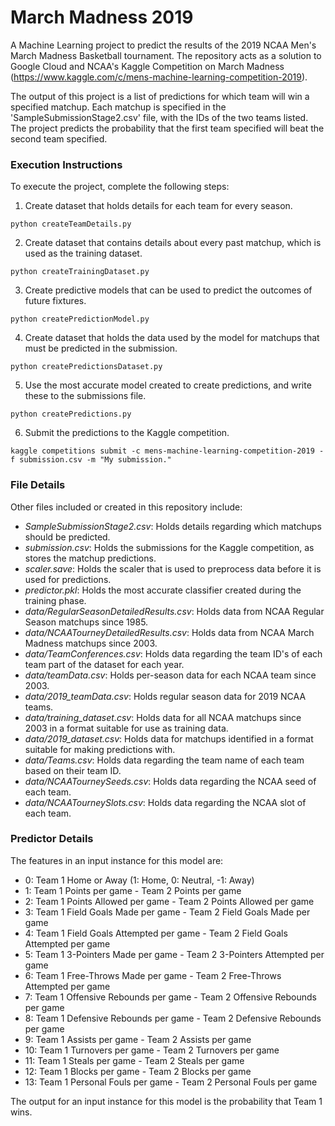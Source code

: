 # March Madness 2019
A Machine Learning project to predict the results of the 2019 NCAA Men's March Madness Basketball tournament. The repository acts as a solution to Google Cloud and NCAA's Kaggle Competition on March Madness (https://www.kaggle.com/c/mens-machine-learning-competition-2019).

The output of this project is a list of predictions for which team will win a specified matchup. Each matchup is specified in the 'SampleSubmissionStage2.csv' file, with the IDs of the two teams listed. The project predicts the probability that the first team specified will beat the second team specified.


### Execution Instructions
To execute the project, complete the following steps:
1. Create dataset that holds details for each team for every season.
~~~~
python createTeamDetails.py
~~~~~~~~ 

2. Create dataset that contains details about every past matchup, which is used as the training dataset.
~~~~
python createTrainingDataset.py
~~~~~~~~ 

3. Create predictive models that can be used to predict the outcomes of future fixtures.
~~~~
python createPredictionModel.py
~~~~~~~~ 

4. Create dataset that holds the data used by the model for matchups that must be predicted in the submission.
~~~~
python createPredictionsDataset.py
~~~~~~~~ 

5. Use the most accurate model created to create predictions, and write these to the submissions file.
~~~~
python createPredictions.py
~~~~~~~~ 

6. Submit the predictions to the Kaggle competition.
~~~~
kaggle competitions submit -c mens-machine-learning-competition-2019 -f submission.csv -m "My submission."
~~~~~~~~ 


### File Details
Other files included or created in this repository include:
* *SampleSubmissionStage2.csv*: Holds details regarding which matchups should be predicted.
* *submission.csv*: Holds the submissions for the Kaggle competition, as stores the matchup predictions.
* *scaler.save*: Holds the scaler that is used to preprocess data before it is used for predictions.
* *predictor.pkl*: Holds the most accurate classifier created during the training phase.
* *data/RegularSeasonDetailedResults.csv*: Holds data from NCAA Regular Season matchups since 1985.
* *data/NCAATourneyDetailedResults.csv*: Holds data from NCAA March Madness matchups since 2003.
* *data/TeamConferences.csv*: Holds data regarding the team ID's of each team part of the dataset for each year.
* *data/teamData.csv*: Holds per-season data for each NCAA team since 2003.
* *data/2019_teamData.csv*: Holds regular season data for 2019 NCAA teams.
* *data/training_dataset.csv*: Holds data for all NCAA matchups since 2003 in a format suitable for use as training data.
* *data/2019_dataset.csv*: Holds data for matchups identified in a format suitable for making predictions with.
* *data/Teams.csv*: Holds data regarding the team name of each team based on their team ID. 
* *data/NCAATourneySeeds.csv*: Holds data regarding the NCAA seed of each team.
* *data/NCAATourneySlots.csv*: Holds data regarding the NCAA slot of each team.


### Predictor Details
The features in an input instance for this model are:	
* 0: Team 1 Home or Away (1: Home, 0: Neutral, -1: Away)
* 1: Team 1 Points per game - Team 2 Points per game
* 2: Team 1 Points Allowed per game - Team 2 Points Allowed per game
* 3: Team 1 Field Goals Made per game - Team 2 Field Goals Made per game
* 4: Team 1 Field Goals Attempted per game - Team 2 Field Goals Attempted per game
* 5: Team 1 3-Pointers Made per game - Team 2 3-Pointers Attempted per game
* 6: Team 1 Free-Throws Made per game - Team 2 Free-Throws Attempted per game
* 7: Team 1 Offensive Rebounds per game - Team 2 Offensive Rebounds per game
* 8: Team 1 Defensive Rebounds per game - Team 2 Defensive Rebounds per game
* 9: Team 1 Assists per game - Team 2 Assists per game
* 10: Team 1 Turnovers per game - Team 2 Turnovers per game
* 11: Team 1 Steals per game - Team 2 Steals per game
* 12: Team 1 Blocks per game - Team 2 Blocks per game
* 13: Team 1 Personal Fouls per game - Team 2 Personal Fouls per game

The output for an input instance for this model is the probability that Team 1 wins.
